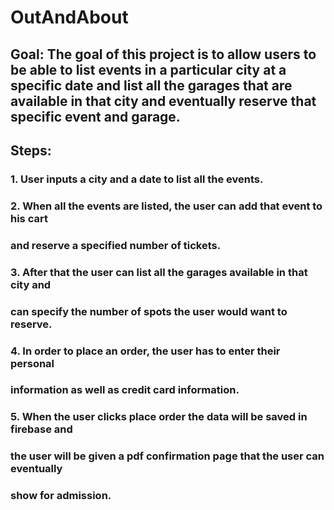 # OutAndAbout
## Goal: The goal of this project is to allow users to be able to list events in a particular city at a specific date and list all the garages that are available in that city and eventually reserve that specific event and garage. 
## Steps:
### 1. User inputs a city and a date to list all the events.
### 2. When all the events are listed, the user can add that event to his cart 
### and reserve a specified number of tickets.
### 3. After that the user can list all the garages available in that city and 
### can specify the number of spots the user would want to reserve.
### 4. In order to place an order, the user has to enter their personal 
### information as well as credit card information.
### 5. When the user clicks place order the data will be saved in firebase and 
### the user will be given a pdf confirmation page that the user can eventually 
### show for admission.